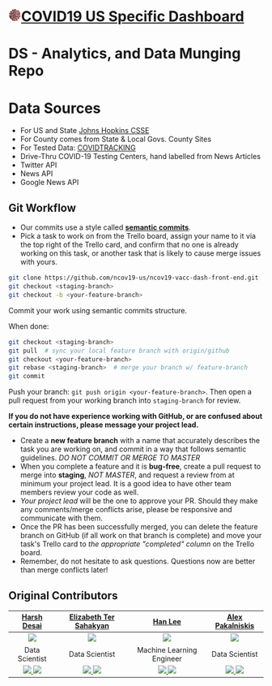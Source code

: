 # <img src="covid19-logo.png" width="25px" height="25px">[COVID19 US Specific Dashboard](https://ncov19.us/)

# DS - Analytics, and Data Munging Repo

# Data Sources

- For US and State [Johns Hopkins CSSE](https://github.com/CSSEGISandData/COVID-19)
- For County comes from State & Local Govs. County Sites
- For Tested Data: [COVIDTRACKING](https://covidtracking.com/api/)
- Drive-Thru COVID-19 Testing Centers, hand labelled from News Articles
- Twitter API
- News API
- Google News API

## Git Workflow

- Our commits use a style called **[semantic commits](https://seesparkbox.com/foundry/semantic_commit_messages)**. 
- Pick a task to work on from the Trello board, assign your name to it via the top right of the Trello card, and confirm that no one is already working on this task, or another task that is likely to cause merge issues with yours.

```sh
git clone https://github.com/ncov19-us/ncov19-vacc-dash-front-end.git
git checkout <staging-branch>
git checkout -b <your-feature-branch>
```
Commit your work using semantic commits structure.

When done:
```sh
git checkout <staging-branch>
git pull  # sync your local feature branch with origin/github
git checkout <your-feature-branch>
git rebase <staging-branch>  # merge your branch w/ feature-branch
git commit
```

Push your branch: `git push origin <your-feature-branch>`. Then open a pull request from your working branch into `staging-branch` for review.

**If you do not have experience working with GitHub, or are confused about certain instructions, please message your project lead.**
- Create a **new feature branch** with a name that accurately describes the task you are working on, and commit in a way that follows semantic guidelines. _DO NOT COMMIT OR MERGE TO MASTER_
- When you complete a feature and it is **bug-free**, create a pull request to merge into **staging**, _NOT MASTER_, and request a review from at minimum your project lead.  It is a good idea to have other team members review your code as well.
- _Your project lead_ will be the one to approve your PR. Should they make any comments/merge conflicts arise, please be responsive and communicate with them.
- Once the PR has been successfully merged, you can delete the feature branch on GitHub (if all work on that branch is complete) and move your task's Trello card to _the appropriate "completed" column_ on the Trello board.
- Remember, do not hesitate to ask questions. Questions now are better than merge conflicts later!

## Original Contributors

| [Harsh Desai](https://github.com/hurshd0)     | [Elizabeth Ter Sahakyan](https://github.com/elizabethts) | [Han Lee](https://github.com/leehanchung) | [Alex Pakalniskis](https://github.com/alex-pakalniskis) |
| :--------------------: | :--------------------: | :--------------------: | :--------------------: | 
| <img src="https://avatars2.githubusercontent.com/u/16807421?s=400&u=844b3a27a223f7e3e2b3318e6a917d3641f93d6a&v=4" width = "200" /> | <img src="https://avatars1.githubusercontent.com/u/30808123?s=400&u=7757b1986b1e1713f378b402cb4e0a43b33ed451&v=4" width = "200" /> | <img src="https://avatars2.githubusercontent.com/u/4794839?s=400&u=1b4ce1a3a102b472ceaeae0f7f5b45df39f80322&v=4" width = "200" /> | <img src="https://avatars1.githubusercontent.com/u/43630382?s=460&u=258906c39825009e18e3962cd08c5d3776521e9b&v=4" width="200"/> |
| Data Scientist | Data Scientist | Machine Learning Engineer | Data Scientist |
| [<img src="https://github.com/favicon.ico" width="20"> ](https://github.com/hurshd0) [ <img src="https://static.licdn.com/sc/h/al2o9zrvru7aqj8e1x2rzsrca" width="20"> ](https://www.linkedin.com/in/hurshd/)                   |[<img src="https://github.com/favicon.ico" width="20"> ](https://github.com/elizabethts) [ <img src="https://static.licdn.com/sc/h/al2o9zrvru7aqj8e1x2rzsrca" width="20"> ](https://www.linkedin.com/in/elizabethts/)    |[<img src="https://github.com/favicon.ico" width="20"> ](https://github.com/leehanchung) [ <img src="https://static.licdn.com/sc/h/al2o9zrvru7aqj8e1x2rzsrca" width="20"> ](https://www.linkedin.com/in/hanchunglee/)   | [<img src="https://github.com/favicon.ico" width="20"> ](https://github.com/alex-pakalniskis) [ <img src="https://static.licdn.com/sc/h/al2o9zrvru7aqj8e1x2rzsrca" width="20"> ](https://www.linkedin.com/in/alexpakalniskis3/)   | 

